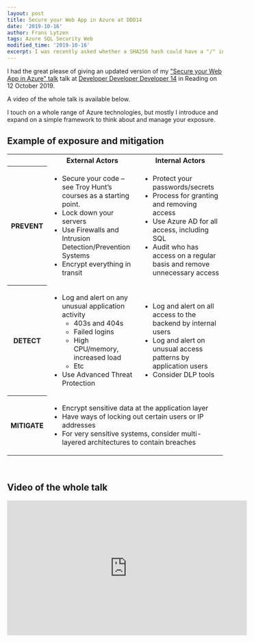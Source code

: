 ```yaml
---
layout: post
title: Secure your Web App in Azure at DDD14
date: '2019-10-16'
author: Frans Lytzen
tags: Azure SQL Security Web
modified_time: '2019-10-16'
excerpt: I was recently asked whether a SHA256 hash could have a "/" in it. If you know how hashes work, you probably know that the question doesn't make sense. But I thought it was a good reason to write a bit about how hashes work and, specifically, how they manifest in our coding. Personally, I've been doing this for a long time and some of the details were rather opaque to me until recently.
---
```

I had the great please of giving an updated version of my ["Secure your Web App in Azure" talk](/talks/Securing_web_apps_in_azure.html) talk at [Developer Developer Developer 14](https://developerdeveloperdeveloper.com/) in Reading on 12 October 2019.

A video of the whole talk is available below.

I touch on a whole range of Azure technologies, but mostly I introduce and expand on a simple framework to think about and manage your exposure. 



## Example of exposure and mitigation
<table>
<tr>
    <th></th>
    <th>External Actors</th>
    <th>Internal Actors</th>
</tr>
<tr>
    <th>PREVENT</th>
    <td>
        <ul>
            <li>
                Secure your code – see Troy Hunt’s courses as a starting point.
            </li>
            <li>
                Lock down your servers
            </li>
            <li>
                Use Firewalls and Intrusion Detection/Prevention Systems
            </li>
            <li>
                Encrypt everything in transit
            </li>
        </ul>
    </td>
    <td>
        <ul>
            <li>
                Protect your passwords/secrets
            </li>
            <li>
                Process for granting and removing access
            </li>
            <li>
                Use Azure AD for all access, including SQL
            </li>
            <li>
                Audit who has access on a regular basis and remove unnecessary access
            </li>
        </ul>
    </td>
</tr>

<tr>
    <th>DETECT</th>
    <td>
        <ul>
            <li>
                Log and alert on any unusual application activity
                <ul>
                    <li>
                        403s and 404s
                    </li>
                    <li>
                        Failed logins
                    </li>
                    <li>
                        High CPU/memory, increased load
                    </li>
                    <li>
                        Etc
                    </li>
                </ul>
            </li>
            <li>
                Use Advanced Threat Protection
            </li>
        </ul>
    </td>
    <td>
        <ul>
            <li>
                Log and alert on all access to the backend by internal users
            </li>
            <li>
                Log and alert on unusual access patterns by application users
            </li>
            <li>
                Consider DLP tools
            </li>
        </ul>
    </td>
</tr>

<tr>
    <th>MITIGATE</th>
    <td colspan="2">
        <ul>
            <li>
                Encrypt sensitive data at the application layer
            </li>
            <li>
                Have ways of locking out certain users or IP addresses
            </li>
            <li>
                For very sensitive systems, consider multi-layered architectures to contain breaches
            </li>
        </ul>
    </td>
    
</tr>
</table>
<br/>

## Video of the whole talk
<iframe width="560" height="315" src="https://www.youtube.com/embed/HZgjlTi7OiA" frameborder="0" allow="accelerometer; autoplay; encrypted-media; gyroscope; picture-in-picture" allowfullscreen></iframe>